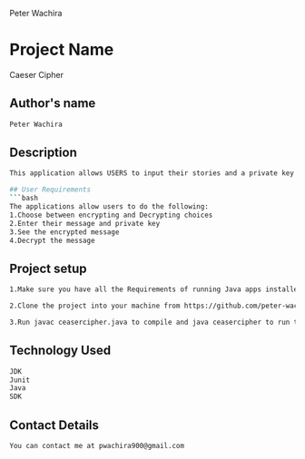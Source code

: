 Peter Wachira

# Project Name

Caeser Cipher

## Author's name


```bash
Peter Wachira
```

## Description

```bash
This application allows USERS to input their stories and a private key that encrypts their meassage. A Caesar cipher is a type of substitution in which each letter is shifted a certain number of places also known as a key, down the alphabet.  For example, with a shift of 1, A would be replaced by B, B would become C, and so on. The key is an integer from 1 to 25. This cipher rotates the letters of the alphabet (A to Z). The encoding replaces each letter with the 1st to 25th next letter in the alphabet (wrapping Z to A).```

## User Requirements
```bash
The applications allow users to do the following:
1.Choose between encrypting and Decrypting choices
2.Enter their message and private key
3.See the encrypted message
4.Decrypt the message
```

## Project setup
```bash
1.Make sure you have all the Requirements of running Java apps installed such as JUnit, intellij, SDK, JDK.

2.Clone the project into your machine from https://github.com/peter-wachira/CeaserCipher.git

3.Run javac ceasercipher.java to compile and java ceasercipher to run the program
```
## Technology Used
```bash
JDK
Junit
Java
SDK
```

## Contact Details
```bash
You can contact me at pwachira900@gmail.com
```